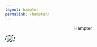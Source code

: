 ```yaml
---
layout: hampter
permalink: /hampter/
---
```

<p style="text-align: center;">Hampter</p>

<!-- Poison - Aim To Head (Found on YouTube) -->
<audio id="bg-music" src="../assets/audio/poison.mp3" loop></audio>
<div id="player"></div>
<button id="begin-btn" style="background-color: transparent; border-color: midnightblue; border-radius: 40px; border-style: dashed;" class="button-position, button-animation-before-click">
    <img id="play-pause-icon" src="../assets/images/hampter.jpg" />
</button>

<!-- <script>
    const image = document.getElementById('glitch-image');

    // Set up glitch effect with random offsets
    function glitch() {
    image.style.transform = `translate(${Math.random()}px, ${Math.random()}px)`;
    image.style.filter = `contrast(1) brightness(1) hue-rotate(${Math.random() * 360}deg)`;
    }

    // Start glitch effect and increase intensity over time
    let intensity = 0;
    const glitchInterval = setInterval(() => {
    glitch();
    intensity += 1;
    if (intensity >= 17) {
        clearInterval(glitchInterval);
        image.style.transform = 'none';
        image.style.filter = 'none';
    }
    }, 1000);

</script> -->
<script>
    document.addEventListener('DOMContentLoaded', () => {
    const beginBtn = document.getElementById("begin-btn");
    const animationContainer = document.querySelector(".animation-container");
    const bgMusic = document.getElementById("bg-music");
    const playPauseIcon = document.getElementById("play-pause-icon");
    let isFirstClick = true;

    var bg = document.getElementById("bg");
    var x = document.getElementById("bg-music");

    function toggleMute() {
        x.muted = !x.muted;
        playPauseIcon.src = x.muted ? "../assets/images/volumeOff.png" : "../assets/images/volumeOn.png";
    }
    
    beginBtn.addEventListener("click", () => {
        if (bgMusic.paused) {
        if (!isFirstClick) {
            toggleMute();
        } else {
            playPauseIcon.src = "../assets/images/volumeOn.png";
            console.log('Audio now playing');
        }
        beginBtn.classList.add('button-animation');
        playAnimation();
        } else {
        toggleMute();
        beginBtn.classList.remove('button-animation');
        }
        if (isFirstClick) {
            bgMusic.play();
            beginBtn.classList.remove('button-small', 'button-center', 'button-animation-before-click');
            beginBtn.classList.add('button-clicked', 'button-volume-position', 'button-animation');
            const img = document.createElement("img");
            img.src = "../assets/images/hampter.jpg";
            img.id = "hampter";
            img.style.display = "block";
            img.style.marginLeft = "auto";
            img.style.marginRight = "auto";
            var isPortrait = window.matchMedia("(orientation: portrait)").matches;

            // set the width of the image based on the device orientation
            if (isPortrait) {
                img.style.width = "70%";
                img.style.marginTop = "-32%";
            } else {
                img.style.width = "30%";
                img.style.marginTop = "-12%";
            }

            // img.style.width = "30%";
            document.body.appendChild(img);
            isFirstClick = false;
        }        
    });

    playPauseBtn.addEventListener("click", toggleMute);

    function playAnimation() {
        setTimeout(function() {
            document.body.classList.add('matrix-transition');
            document.body.classList.add('matrix-bg');
            const img = document.getElementById("hampter");
            img.src = "../assets/images/hackerHampter.png";
            bg.remove();
        }, 18000);
    }

    });


    // beginBtn.addEventListener("click", () => {
    //   // start the animation by adding the "show" class to the container
    //   // animationContainer.classList.add('.show');
    //   console.log('yay');
                
    //   // play the background music
    //   play();
    // });

    // Load the IFrame Player API code asynchronously
    // const tag = document.createElement('script');
    // tag.src = 'https://www.youtube.com/iframe_api';
    // const firstScriptTag = document.getElementsByTagName('script')[0];
    // firstScriptTag.parentNode.insertBefore(tag, firstScriptTag);

    // let player;

    
    // // Create a function to create the player
    // function onYouTubeIframeAPIReady() {
    //   player = new YT.Player('player', {
    //     height: '0px',
    //     width: '0px',
    //     videoId: '-PQR1zTyAWQ',
    //     playerVars: {
    //       'autoplay': 1,
    //       'controls': 1,
    //       'rel': 0,
    //       'showinfo': 0,
    //       'start': 1,
    //       'loop': 1 // set loop to 1 to play the video repeatedly
    //     }
    //   });
    // }
    
    // Add a click event listener to the play button
    // const playBtn = document.getElementById('play-btn');
    // playBtn.addEventListener('click', () => {
    //   const videoContainer = document.getElementById('video-container');
    //   const video = document.createElement('iframe');
    //   video.src = 'https://www.youtube.com/embed/-PQR1zTyAWQ';
    //   video.allowFullscreen = true;
    //   // document.querySelector('.container').appendChild(video);
    
    //   // play the video when it is ready
    //   video.addEventListener('canplay', () => {
    //     console.log('pressed!');
    //     video.play();
    //   });
    
    //   // create the matrix-bg-2 element
    //   const matrixBg2Container = document.createElement('div');
    //   matrixBg2Container.className = 'matrix-bg-2-container';
    //   const matrixBg2 = document.createElement('div');
    //   matrixBg2.className = 'matrix-bg-2';
    //   matrixBg2Container.appendChild(matrixBg2);
    //   document.body.appendChild(matrixBg2Container);

    //   // create the matrix-bg-3 element
    //   const matrixBg3Container = document.createElement('div');
    //   matrixBg3Container.className = 'matrix-bg-3-container';
    //   const matrixBg3 = document.createElement('div');
    //   matrixBg3.className = 'matrix-bg-3';
    //   matrixBg3Container.appendChild(matrixBg3);
    //   document.body.appendChild(matrixBg3Container);
    // });


</script>
<canvas id="matrix-canvas"></canvas>